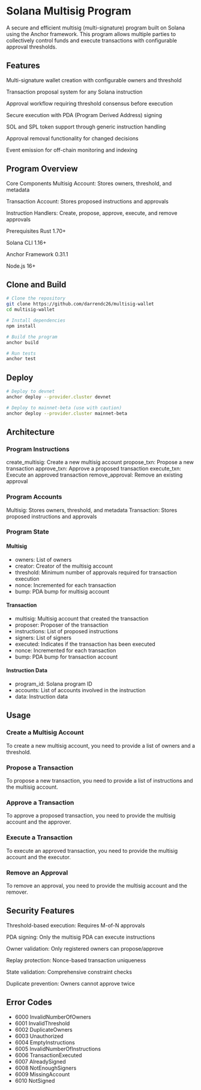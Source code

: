 # Solana Multisig Program
A secure and efficient multisig (multi-signature) program built on Solana using the Anchor framework. This program allows multiple parties to collectively control funds and execute transactions with configurable approval thresholds.

## Features
Multi-signature wallet creation with configurable owners and threshold

Transaction proposal system for any Solana instruction

Approval workflow requiring threshold consensus before execution

Secure execution with PDA (Program Derived Address) signing

SOL and SPL token support through generic instruction handling

Approval removal functionality for changed decisions

Event emission for off-chain monitoring and indexing

## Program Overview
Core Components
Multisig Account: Stores owners, threshold, and metadata

Transaction Account: Stores proposed instructions and approvals

Instruction Handlers: Create, propose, approve, execute, and remove approvals

Prerequisites
Rust 1.70+

Solana CLI 1.16+

Anchor Framework 0.31.1

Node.js 16+

## Clone and Build
```bash
# Clone the repository
git clone https://github.com/darrendc26/multisig-wallet
cd multisig-wallet

# Install dependencies
npm install

# Build the program
anchor build

# Run tests
anchor test
```

## Deploy
```bash
# Deploy to devnet
anchor deploy --provider.cluster devnet

# Deploy to mainnet-beta (use with caution)
anchor deploy --provider.cluster mainnet-beta
```

## Architecture
### Program Instructions
create_multisig: Create a new multisig account 
propose_txn: Propose a new transaction
approve_txn: Approve a proposed transaction
execute_txn: Execute an approved transaction
remove_approval: Remove an existing approval

### Program Accounts
Multisig: Stores owners, threshold, and metadata
Transaction: Stores proposed instructions and approvals

### Program State
#### Multisig
- owners: List of owners
- creator: Creator of the multisig account
- threshold: Minimum number of approvals required for transaction execution
- nonce: Incremented for each transaction
- bump: PDA bump for multisig account

#### Transaction
- multisig: Multisig account that created the transaction
- proposer: Proposer of the transaction
- instructions: List of proposed instructions
- signers: List of signers
- executed: Indicates if the transaction has been executed
- nonce: Incremented for each transaction
- bump: PDA bump for transaction account

#### Instruction Data
- program_id: Solana program ID
- accounts: List of accounts involved in the instruction
- data: Instruction data

## Usage
### Create a Multisig Account
To create a new multisig account, you need to provide a list of owners and a threshold.

### Propose a Transaction
To propose a new transaction, you need to provide a list of instructions and the multisig account.

### Approve a Transaction
To approve a proposed transaction, you need to provide the multisig account and the approver.

### Execute a Transaction
To execute an approved transaction, you need to provide the multisig account and the executor.

### Remove an Approval
To remove an approval, you need to provide the multisig account and the remover.


## Security Features
Threshold-based execution: Requires M-of-N approvals

PDA signing: Only the multisig PDA can execute instructions

Owner validation: Only registered owners can propose/approve

Replay protection: Nonce-based transaction uniqueness

State validation: Comprehensive constraint checks

Duplicate prevention: Owners cannot approve twice

## Error Codes
- 6000	InvalidNumberOfOwners	
- 6001	InvalidThreshold	
- 6002	DuplicateOwners	
- 6003	Unauthorized	
- 6004	EmptyInstructions	
- 6005	InvalidNumberOfInstructions	
- 6006	TransactionExecuted	
- 6007	AlreadySigned	
- 6008	NotEnoughSigners	
- 6009	MissingAccount	
- 6010	NotSigned	

